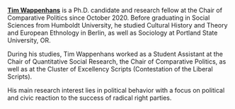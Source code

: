 [**Tim Wappenhans**](https://www.timwappenhans.com) is a Ph.D. candidate and research fellow at the Chair of Comparative Politics since October 2020. Before graduating in Social Sciences from Humboldt University, he studied Cultural History and Theory and European Ethnology in Berlin, as well as Sociology at Portland State University, OR. 

During his studies, Tim Wappenhans worked as a Student Assistant at the Chair of Quantitative Social Research, the Chair of Comparative Politics, as well as at the Cluster of Excellency Scripts (Contestation of the Liberal Scripts). 

His main research interest lies in political behavior with a focus on political and civic reaction to the success of radical right parties.